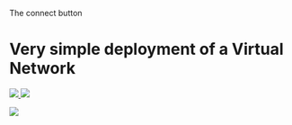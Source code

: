 The connect button

# Very simple deployment of a Virtual Network

<a href="https://portal.azure.com/#create/Microsoft.Template/uri/https%3A%2F%2Fraw.githubusercontent.com%2Fcemvarol%2FVNet3%2Fmaster%2FVnet" target="_blank">
    <img src="http://azuredeploy.net/deploybutton.png"/>
</a>

<a href="http://armviz.io/#/?load=https%3A%2F%2Fraw.githubusercontent.com%2Flraz091701%2FVNet3%2Fmaster%2FVnet" target="_blank">
    <img src="http://armviz.io/visualizebutton.png"/>
</a>



<a href="https://meyerweb.com/eric/tools/dencoder"/> </a>



<a href="https://portal.azure.com/#create/Microsoft.Template/uri/https%3A%2F%2Fraw.githubusercontent.com%2Fcemvarol%2FVNet3%2Fmaster%2FVnet
" target="_blank">
    <img src="https://avatars.githubusercontent.com/u/27964413?s=400&u=890e2c78006bfc63164946b8fcaaa1d85f239dc1&v=4"/>
</a>

